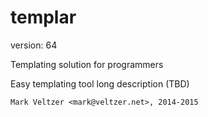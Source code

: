 templar
=======

version: 64

Templating solution for programmers

Easy templating tool long description (TBD)

	Mark Veltzer <mark@veltzer.net>, 2014-2015
